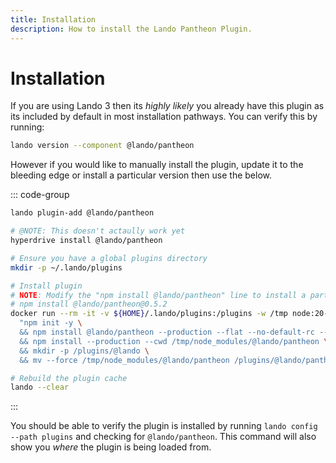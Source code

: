 ```yaml
---
title: Installation
description: How to install the Lando Pantheon Plugin.
---
```


# Installation

If you are using Lando 3 then its *highly likely* you already have this plugin as its included by default in most installation pathways. You can verify this by running:

```sh
lando version --component @lando/pantheon
```

However if you would like to manually install the plugin, update it to the bleeding edge or install a particular version then use the below.

::: code-group
```sh [lando 3.21+]
lando plugin-add @lando/pantheon
```

```sh [hyperdrive]
# @NOTE: This doesn't actaully work yet
hyperdrive install @lando/pantheon
```

```sh [docker]
# Ensure you have a global plugins directory
mkdir -p ~/.lando/plugins

# Install plugin
# NOTE: Modify the "npm install @lando/pantheon" line to install a particular version eg
# npm install @lando/pantheon@0.5.2
docker run --rm -it -v ${HOME}/.lando/plugins:/plugins -w /tmp node:20-alpine sh -c \
  "npm init -y \
  && npm install @lando/pantheon --production --flat --no-default-rc --no-lockfile --link-duplicates \
  && npm install --production --cwd /tmp/node_modules/@lando/pantheon \
  && mkdir -p /plugins/@lando \
  && mv --force /tmp/node_modules/@lando/pantheon /plugins/@lando/pantheon"

# Rebuild the plugin cache
lando --clear
```
:::

You should be able to verify the plugin is installed by running `lando config --path plugins` and checking for `@lando/pantheon`. This command will also show you _where_ the plugin is being loaded from.
